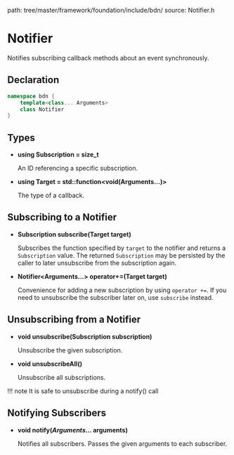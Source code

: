 path: tree/master/framework/foundation/include/bdn/
source: Notifier.h

# Notifier

Notifies subscribing callback methods about an event synchronously.

## Declaration

```C++
namespace bdn {
	template<class... Arguments>
	class Notifier
}
```

## Types

* **using Subscription = size_t**

	An ID referencing a specific subscription.

* **using Target = std::function<void(Arguments...)\>**

	The type of a callback.

## Subscribing to a Notifier

* **Subscription subscribe(Target target)**

	Subscribes the function specified by `target` to the notifier and returns a `Subscription` value. The returned `Subscription` may be persisted by the caller to later unsubscribe from the subscription again.

* **Notifier<Arguments...\> operator+=(Target target)**

	Convenience for adding a new subscription by using `operator +=`. If you need to unsubscribe the subscriber later on, use `subscribe` instead.

## Unsubscribing from a Notifier

* **void unsubscribe(Subscription subscription)**
	
	Unsubscribe the given subscription.

* **void unsubscribeAll()**

	Unsubscribe all subscriptions.

!!! note
	It is safe to unsubscribe during a notify() call

## Notifying Subscribers

* **void notify(*Arguments*... arguments)**

	Notifies all subscribers. Passes the given arguments to each subscriber.